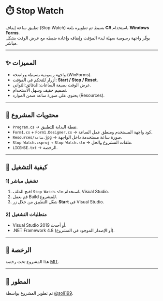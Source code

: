 # ⏱️ Stop Watch

تطبيق ساعة إيقاف (Stop Watch) بسيط تم تطويره بلغة **C#** باستخدام **Windows Forms**.  
يوفّر واجهة رسومية سهلة لبدء المؤقت وإيقافه وإعادة ضبطه مع عرض الوقت بشكل مباشر.

---

## ✨ المميزات
- واجهة رسومية بسيطة وواضحة (WinForms).
- أزرار للتحكم في المؤقت: **Start / Stop / Reset**.
- عرض الوقت بصيغة الساعات:الدقائق:الثواني.
- تصميم خفيف وسهل الاستخدام.
- يحتوي على صورة ساعة ضمن الموارد (Resources).

---

## 📂 محتويات المشروع
- `Program.cs` → نقطة البداية للتطبيق.
- `Form1.cs` + `Form1.Designer.cs` → كود واجهة المستخدم ومنطق عمل الساعة.
- `Resources/ساعة.jpg` → صورة ساعة مستخدمة داخل الواجهة.
- `Stop Watch.csproj` + `Stop Watch.sln` → ملفات المشروع والحل.
- `LICENSE.txt` → الرخصة.

---

## 🚀 كيفية التشغيل
### 1) تشغيل مباشر
1. افتح الملف `Stop Watch.sln` باستخدام Visual Studio.
2. قم بعمل Build للمشروع.
3. شغّل التطبيق من خلال زر **Start** في Visual Studio.

### 2) متطلبات التشغيل
- Visual Studio 2019 أو أحدث.
- .NET Framework 4.8 (أو الإصدار الموجود في المشروع).


---

## 📜 الرخصة
هذا المشروع تحت رخصة [MIT](LICENSE.txt).

---

## 👤 المطور
تم تطوير المشروع بواسطة [@soli199](https://github.com/soli199).
